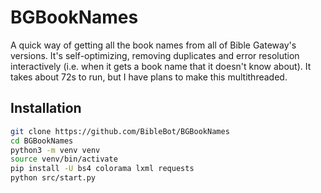 BGBookNames
===========

A quick way of getting all the book names from all of Bible Gateway's versions. It's self-optimizing, removing duplicates and error resolution interactively (i.e. when it gets a book name that it doesn't know about). It takes about 72s to run, but I have plans to make this multithreaded.

## Installation

```bash
git clone https://github.com/BibleBot/BGBookNames
cd BGBookNames
python3 -m venv venv
source venv/bin/activate
pip install -U bs4 colorama lxml requests
python src/start.py
```